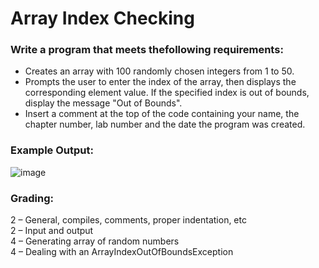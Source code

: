 #  Array Index Checking

### Write a program that meets thefollowing requirements:
- Creates an array with 100 randomly chosen integers from 1 to 50.
- Prompts the user to enter the index of the array, then displays the corresponding element value. If the specified index is out of bounds, display the message "Out of Bounds".
- Insert a comment at the top of the code containing your name, the chapter number, lab number and the date the program was created.

### Example Output:
![image](https://user-images.githubusercontent.com/17011204/204558874-da0f089b-fc60-4aea-832f-4fd223f96db4.png)

### Grading:
2 – General, compiles, comments, proper indentation, etc  
2 – Input and output  
4 – Generating array of random numbers  
4 – Dealing with an ArrayIndexOutOfBoundsException  
